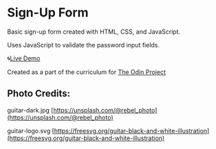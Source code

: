 Sign-Up Form
======
Basic sign-up form created with HTML, CSS, and JavaScript.

Uses JavaScript to validate the password input fields.

:cyclone:[Live Demo](https://aaroncarlisle-cs.github.io/sign-up-form/)

Created as a part of the curriculum for [The Odin Project](https://www.theodinproject.com/)

Photo Credits:
----------------
guitar-dark.jpg
[https://unsplash.com/@rebel_photo](https://unsplash.com/@rebel_photo)

guitar-logo.svg
[https://freesvg.org/guitar-black-and-white-illustration](https://freesvg.org/guitar-black-and-white-illustration)
